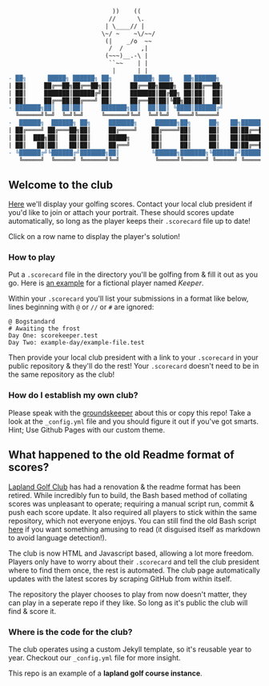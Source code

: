 ```diff

                             ))    ((
                            //      \.
                           | \____// |
                          \~/ ~    ~\/~~/
                           (|    _/o  ~~
                            /  /     ,|
                           (~~~)__.-\ |
                            ``~~    | |
                             |      | |
- ██╗      █████╗ ██████╗ ██╗      █████╗ ███╗   ██╗██████╗
| ██║     ██╔══██╗██╔══██╗██║     ██╔══██╗████╗  ██║██╔══██╗
| ██║     ███████║██████╔╝██║     ███████║██╔██╗ ██║██║  ██║
| ██║     ██╔══██║██╔═══╝ ██║     ██╔══██║██║╚██╗██║██║  ██║
- ███████╗██║  ██║██║     ███████╗██║  ██║██║ ╚████║██████╔╝
  ╚══════╝╚═╝  ╚═╝╚═╝     ╚══════╝╚═╝  ╚═╝╚═╝  ╚═══╝╚═════╝
-  ██████╗  ██████╗ ██╗     ███████╗     ██████╗██╗     ██╗   ██╗██████╗
| ██╔════╝ ██╔═══██╗██║     ██╔════╝    ██╔════╝██║     ██║   ██║██╔══██╗
| ██║  ███╗██║   ██║██║     █████╗      ██║     ██║     ██║   ██║██████╔╝
| ██║   ██║██║   ██║██║     ██╔══╝      ██║     ██║     ██║   ██║██╔══██╗
- ╚██████╔╝╚██████╔╝███████╗██║         ╚██████╗███████╗╚██████╔╝██████╔╝
   ╚═════╝  ╚═════╝ ╚══════╝╚═╝          ╚═════╝╚══════╝ ╚═════╝ ╚═════╝
```

## Welcome to the club

[Here](https://bogstandard.github.io/lapland-golf-club/) we'll display your golfing scores. Contact your local club president if you'd like to join or attach your portrait. These should scores update automatically, so long as the player keeps their `.scorecard` file up to date!

Click on a row name to display the player's solution!

### How to play

Put a `.scorecard` file in the directory you'll be golfing from & fill it out as you go. Here is [an example](https://github.com/bogstandard/lapland-golf-club/blob/main/Keeper/.scorecard) for a fictional player named _Keeper_.

Within your `.scorecard` you'll list your submissions in a format like below, lines beginning with `@` or `//` or `#` are ignored:

```
@ Bogstandard
# Awaiting the frost
Day One: scorekeeper.test
Day Two: example-day/example-file.test
```

Then provide your local club president with a link to your `.scorecard` in your public repository & they'll do the rest! Your `.scorecard` doesn't need to be in the same repository as the club!

### How do I establish my own club?

Please speak with the [groundskeeper](https://github.com/bogstandard/) about this or copy this repo! Take a look at the `_config.yml` file and you should figure it out if you've got smarts. Hint; Use Github Pages with our custom theme.

## What happened to the old Readme format of scores?

[Lapland Golf Club](https://bogstandard.github.io/lapland-golf-club/) has had a renovation & the readme format has been retired. While incredibly fun to build, the Bash based method of collating scores was unpleasant to operate; requiring a manual script run, commit & push each score update. It also required all players to stick within the same repository, which not everyone enjoys. You can still find the old Bash script [here](https://github.com/bogstandard/lapland-golf-club/blob/f39f6693e53bfd54307a1768f1ce94a868c69d80/scorekeeper.md) if you want something amusing to read (it disguised itself as markdown to avoid language detection!).

The club is now HTML and Javascript based, allowing a lot more freedom. Players only have to worry about their `.scorecard` and tell the club president where to find them once, the rest is automated. The club page automatically updates with the latest scores by scraping GitHub from within itself.

The repository the player chooses to play from now doesn't matter, they can play in a seperate repo if they like. So long as it's public the club will find & score it.

### Where is the code for the club?

The club operates using a custom Jekyll template, so it's reusable year to year. Checkout our `_config.yml` file for more insight.

This repo is an example of a **lapland golf course instance**.
